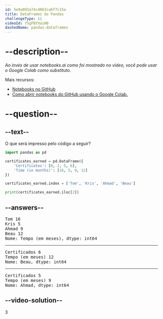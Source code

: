 ```yaml
---
id: 5e9a093a74c4063ca6f7c15a
title: DataFrames do Pandas
challengeType: 11
videoId: 7SgFBYXaiH0
dashedName: pandas-dataframes
---
```


# --description--

*Ao invés de usar notebooks.ai como foi mostrado no vídeo, você pode usar o Google Colab como substituto.*

Mais recursos:

-   [Notebooks no GitHub](https://github.com/ine-rmotr-curriculum/freecodecamp-intro-to-pandas)
-   [Como abrir notebooks do GitHub usando o Google Colab.](https://colab.research.google.com/github/googlecolab/colabtools/blob/master/notebooks/colab-github-demo.ipynb)

# --question--

## --text--

O que será impresso pelo código a seguir?

```py
import pandas as pd

certificates_earned = pd.DataFrame({
    'Certificates': [8, 2, 5, 6],
    'Time (in months)': [16, 5, 9, 12]
})

certificates_earned.index = ['Tom', 'Kris', 'Ahmad', 'Beau']

print(certificates_earned.iloc[2])
```

## --answers--

<pre>
Tom 16
Kris 5
Ahmad 9
Beau 12
Nome: Tempo (em meses), dtype: int64
</pre>

---

<pre>
Certificados 6
Tempo (em meses) 12
Nome: Beau, dtype: int64
</pre>

---

<pre>
Certificados 5
Tempo (em meses) 9
Nome: Ahmad, dtype: int64
</pre>

## --video-solution--

3

